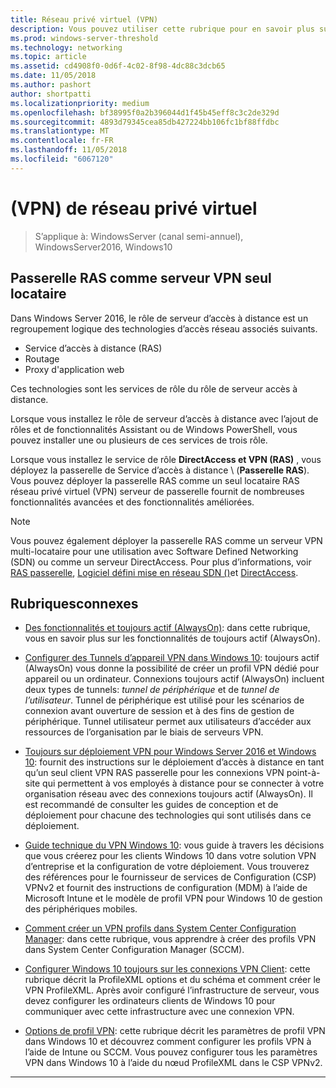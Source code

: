 ```yaml
---
title: Réseau privé virtuel (VPN)
description: Vous pouvez utiliser cette rubrique pour en savoir plus sur les fonctions et fonctionnalités de Windows Server 2016 et VPN Windows 10.
ms.prod: windows-server-threshold
ms.technology: networking
ms.topic: article
ms.assetid: cd4908f0-0d6f-4c02-8f98-4dc88c3dcb65
ms.date: 11/05/2018
ms.author: pashort
author: shortpatti
ms.localizationpriority: medium
ms.openlocfilehash: bf38995f0a2b396044d1f45b45eff8c3c2de329d
ms.sourcegitcommit: 4893d79345cea85db427224bb106fc1bf88ffdbc
ms.translationtype: MT
ms.contentlocale: fr-FR
ms.lasthandoff: 11/05/2018
ms.locfileid: "6067120"
---
```

# \(VPN\) de réseau privé virtuel

>S’applique à: WindowsServer (canal semi-annuel), WindowsServer2016, Windows10

## Passerelle RAS comme serveur VPN seul locataire

Dans Windows Server 2016, le rôle de serveur d’accès à distance est un regroupement logique des technologies d’accès réseau associés suivants.

- Service d’accès à distance (RAS)
- Routage
- Proxy d'application web

Ces technologies sont les services de rôle du rôle de serveur accès à distance.

Lorsque vous installez le rôle de serveur d’accès à distance avec l’ajout de rôles et de fonctionnalités Assistant ou de Windows PowerShell, vous pouvez installer une ou plusieurs de ces services de trois rôle.

Lorsque vous installez le service de rôle **DirectAccess et VPN (RAS)** , vous déployez la passerelle de Service d’accès à distance \ (**Passerelle RAS**\). Vous pouvez déployer la passerelle RAS comme un seul locataire RAS réseau privé virtuel \(VPN\) serveur de passerelle fournit de nombreuses fonctionnalités avancées et des fonctionnalités améliorées.

>[!NOTE]
>Vous pouvez également déployer la passerelle RAS comme un serveur VPN multi-locataire pour une utilisation avec Software Defined Networking \(SDN\) ou comme un serveur DirectAccess. Pour plus d’informations, voir [RAS passerelle](https://docs.microsoft.com/windows-server/remote/remote-access/ras-gateway/ras-gateway), [Logiciel défini mise en réseau SDN ()](https://docs.microsoft.com/windows-server/networking/sdn/software-defined-networking)et [DirectAccess](https://docs.microsoft.com/windows-server/remote/remote-access/directaccess/directaccess).

## Rubriquesconnexes
- [Des fonctionnalités et toujours actif (AlwaysOn)](vpn-map-da.md): dans cette rubrique, vous en savoir plus sur les fonctionnalités de toujours actif (AlwaysOn). 

- [Configurer des Tunnels d’appareil VPN dans Windows 10](vpn-device-tunnel-config.md): toujours actif (AlwaysOn) vous donne la possibilité de créer un profil VPN dédié pour appareil ou un ordinateur. Connexions toujours actif (AlwaysOn) incluent deux types de tunnels: _tunnel de périphérique_ et de _tunnel de l’utilisateur_. Tunnel de périphérique est utilisé pour les scénarios de connexion avant ouverture de session et à des fins de gestion de périphérique. Tunnel utilisateur permet aux utilisateurs d’accéder aux ressources de l’organisation par le biais de serveurs VPN.

- [Toujours sur déploiement VPN pour Windows Server 2016 et Windows 10](always-on-vpn/deploy/always-on-vpn-deploy.md): fournit des instructions sur le déploiement d’accès à distance en tant qu’un seul client VPN RAS passerelle pour les connexions VPN point\-à\-site qui permettent à vos employés à distance pour se connecter à votre organisation réseau avec des connexions toujours actif (AlwaysOn). Il est recommandé de consulter les guides de conception et de déploiement pour chacune des technologies qui sont utilisés dans ce déploiement.

- [Guide technique du VPN Windows 10](https://docs.microsoft.com/windows/access-protection/vpn/vpn-guide): vous guide à travers les décisions que vous créerez pour les clients Windows 10 dans votre solution VPN d’entreprise et la configuration de votre déploiement. Vous trouverez des références pour le fournisseur de services de Configuration (CSP) VPNv2 et fournit des instructions de configuration (MDM) à l’aide de Microsoft Intune et le modèle de profil VPN pour Windows 10 de gestion des périphériques mobiles.

- [Comment créer un VPN profils dans System Center Configuration Manager](https://docs.microsoft.com/sccm/protect/deploy-use/create-vpn-profiles): dans cette rubrique, vous apprendre à créer des profils VPN dans System Center Configuration Manager (SCCM).

- [Configurer Windows 10 toujours sur les connexions VPN Client](https://docs.microsoft.com/windows-server/remote/remote-access/vpn/always-on-vpn/deploy/vpn-deploy-client-vpn-connections): cette rubrique décrit la ProfileXML options et du schéma et comment créer le VPN ProfileXML. Après avoir configuré l’infrastructure de serveur, vous devez configurer les ordinateurs clients de Windows 10 pour communiquer avec cette infrastructure avec une connexion VPN. 

- [Options de profil VPN](https://docs.microsoft.com/windows/access-protection/vpn/vpn-profile-options): cette rubrique décrit les paramètres de profil VPN dans Windows 10 et découvrez comment configurer les profils VPN à l’aide de Intune ou SCCM. Vous pouvez configurer tous les paramètres VPN dans Windows 10 à l’aide du nœud ProfileXML dans le CSP VPNv2.

---